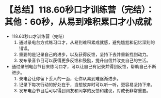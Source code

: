 # 【总结】118.60秒口才训练营（完结）：其他：60秒，从易到难积累口才小成就

-   118.60秒口才训练营（完结）
    1.  通过录电台方式练习口才，从易到难积累成就感，避免尴尬和记忆深刻的错误。
    2.  重要的是记录自己的进步，以及获得反馈，坚持下去并重新找到动力。
    3.  发布录音节目可以获得更多反馈和鼓励，提升自信并改变自己的生活。
-   通过录制电台节目来练习口才，可以让自己有记录并得到反馈，帮助自己不断进步。
    1.  录电台让你留下丢人的一面，让你从易到难逐渐进步。
    2.  记录下每次行动的好处在于，当想放弃时可以听一听，更容易坚持下来。
    3.  发布电台节目后可以得到网友和同学的反馈和建议，对成长非常重要。